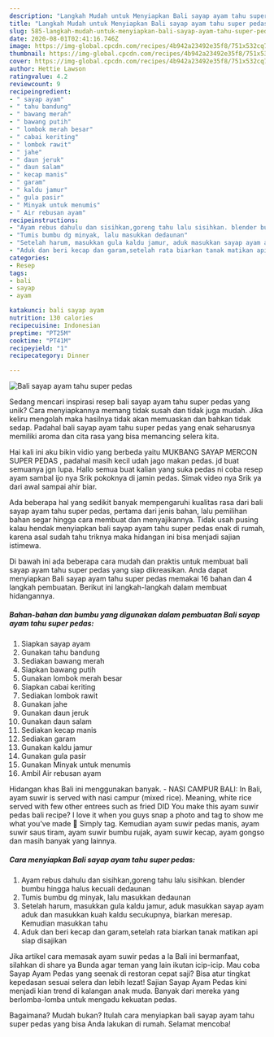 ```yaml
---
description: "Langkah Mudah untuk Menyiapkan Bali sayap ayam tahu super pedas, Sempurna"
title: "Langkah Mudah untuk Menyiapkan Bali sayap ayam tahu super pedas, Sempurna"
slug: 585-langkah-mudah-untuk-menyiapkan-bali-sayap-ayam-tahu-super-pedas-sempurna
date: 2020-08-01T02:41:16.746Z
image: https://img-global.cpcdn.com/recipes/4b942a23492e35f8/751x532cq70/bali-sayap-ayam-tahu-super-pedas-foto-resep-utama.jpg
thumbnail: https://img-global.cpcdn.com/recipes/4b942a23492e35f8/751x532cq70/bali-sayap-ayam-tahu-super-pedas-foto-resep-utama.jpg
cover: https://img-global.cpcdn.com/recipes/4b942a23492e35f8/751x532cq70/bali-sayap-ayam-tahu-super-pedas-foto-resep-utama.jpg
author: Hettie Lawson
ratingvalue: 4.2
reviewcount: 9
recipeingredient:
- " sayap ayam"
- " tahu bandung"
- " bawang merah"
- " bawang putih"
- " lombok merah besar"
- " cabai keriting"
- " lombok rawit"
- " jahe"
- " daun jeruk"
- " daun salam"
- " kecap manis"
- " garam"
- " kaldu jamur"
- " gula pasir"
- " Minyak untuk menumis"
- " Air rebusan ayam"
recipeinstructions:
- "Ayam rebus dahulu dan sisihkan,goreng tahu lalu sisihkan. blender bumbu hingga halus kecuali dedaunan"
- "Tumis bumbu dg minyak, lalu masukkan dedaunan"
- "Setelah harum, masukkan gula kaldu jamur, aduk masukkan sayap ayam aduk dan masukkan kuah kaldu secukupnya, biarkan meresap. Kemudian masukkan tahu"
- "Aduk dan beri kecap dan garam,setelah rata biarkan tanak matikan api siap disajikan"
categories:
- Resep
tags:
- bali
- sayap
- ayam

katakunci: bali sayap ayam 
nutrition: 130 calories
recipecuisine: Indonesian
preptime: "PT25M"
cooktime: "PT41M"
recipeyield: "1"
recipecategory: Dinner

---
```



![Bali sayap ayam tahu super pedas](https://img-global.cpcdn.com/recipes/4b942a23492e35f8/751x532cq70/bali-sayap-ayam-tahu-super-pedas-foto-resep-utama.jpg)

Sedang mencari inspirasi resep bali sayap ayam tahu super pedas yang unik? Cara menyiapkannya memang tidak susah dan tidak juga mudah. Jika keliru mengolah maka hasilnya tidak akan memuaskan dan bahkan tidak sedap. Padahal bali sayap ayam tahu super pedas yang enak seharusnya memiliki aroma dan cita rasa yang bisa memancing selera kita.

Hai kali ini aku bikin vidio yang berbeda yaitu MUKBANG SAYAP MERCON SUPER PEDAS , padahal masih kecil udah jago makan pedas. jd buat semuanya jgn lupa. Hallo semua buat kalian yang suka pedas ni coba resep ayam sambal ijo nya Srik pokoknya di jamin pedas. Simak video nya Srik ya dari awal sampai ahir biar.

Ada beberapa hal yang sedikit banyak mempengaruhi kualitas rasa dari bali sayap ayam tahu super pedas, pertama dari jenis bahan, lalu pemilihan bahan segar hingga cara membuat dan menyajikannya. Tidak usah pusing kalau hendak menyiapkan bali sayap ayam tahu super pedas enak di rumah, karena asal sudah tahu triknya maka hidangan ini bisa menjadi sajian istimewa.


Di bawah ini ada beberapa cara mudah dan praktis untuk membuat bali sayap ayam tahu super pedas yang siap dikreasikan. Anda dapat menyiapkan Bali sayap ayam tahu super pedas memakai 16 bahan dan 4 langkah pembuatan. Berikut ini langkah-langkah dalam membuat hidangannya.

<!--inarticleads1-->

##### Bahan-bahan dan bumbu yang digunakan dalam pembuatan Bali sayap ayam tahu super pedas:

1. Siapkan  sayap ayam
1. Gunakan  tahu bandung
1. Sediakan  bawang merah
1. Siapkan  bawang putih
1. Gunakan  lombok merah besar
1. Siapkan  cabai keriting
1. Sediakan  lombok rawit
1. Gunakan  jahe
1. Gunakan  daun jeruk
1. Gunakan  daun salam
1. Sediakan  kecap manis
1. Sediakan  garam
1. Gunakan  kaldu jamur
1. Gunakan  gula pasir
1. Gunakan  Minyak untuk menumis
1. Ambil  Air rebusan ayam


Hidangan khas Bali ini menggunakan banyak. - NASI CAMPUR BALI: In Bali, ayam suwir is served with nasi campur (mixed rice). Meaning, white rice served with few other entrees such as fried DID You make this ayam suwir pedas bali recipe? I love it when you guys snap a photo and tag to show me what you&#39;ve made 🙂 Simply tag. Kemudian ayam suwir pedas manis, ayam suwir saus tiram, ayam suwir bumbu rujak, ayam suwir kecap, ayam gongso dan masih banyak yang lainnya. 

<!--inarticleads2-->

##### Cara menyiapkan Bali sayap ayam tahu super pedas:

1. Ayam rebus dahulu dan sisihkan,goreng tahu lalu sisihkan. blender bumbu hingga halus kecuali dedaunan
1. Tumis bumbu dg minyak, lalu masukkan dedaunan
1. Setelah harum, masukkan gula kaldu jamur, aduk masukkan sayap ayam aduk dan masukkan kuah kaldu secukupnya, biarkan meresap. Kemudian masukkan tahu
1. Aduk dan beri kecap dan garam,setelah rata biarkan tanak matikan api siap disajikan


Jika artikel cara memasak ayam suwir pedas a la Bali ini bermanfaat, silahkan di share ya Bunda agar teman yang lain ikutan icip-icip. Mau coba Sayap Ayam Pedas yang seenak di restoran cepat saji? Bisa atur tingkat kepedasan sesuai selera dan lebih lezat! Sajian Sayap Ayam Pedas kini menjadi kian trend di kalangan anak muda. Banyak dari mereka yang berlomba-lomba untuk mengadu kekuatan pedas. 

Bagaimana? Mudah bukan? Itulah cara menyiapkan bali sayap ayam tahu super pedas yang bisa Anda lakukan di rumah. Selamat mencoba!
